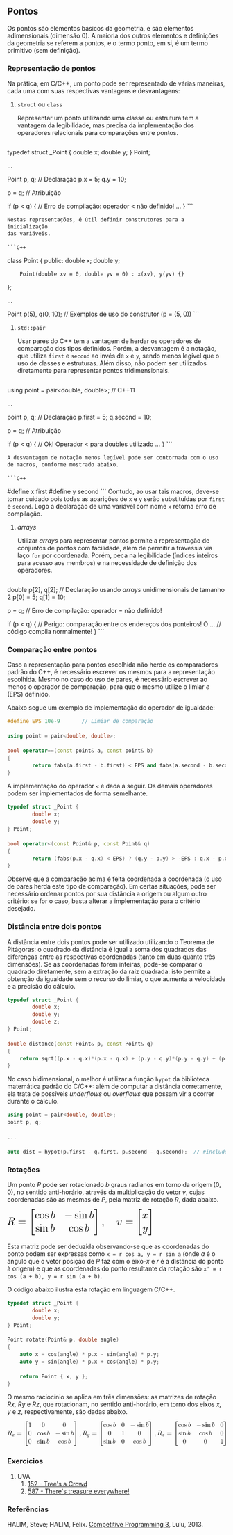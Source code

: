 Pontos
------

Os pontos são elementos básicos da geometria, e são elementos adimensionais
(dimensão 0). A maioria dos outros elementos e definições da geometria se
referem a pontos, e o termo ponto, em si, é um termo primitivo (sem definição).

### Representação de pontos

Na prática, em C/C++, um ponto pode ser representado de várias maneiras, cada
uma com suas respectivas vantagens e desvantagens:

1. `struct` ou `class`

    Representar um ponto utilizando uma classe ou estrutura tem a vantagem da
    legibilidade, mas precisa da implementação dos operadores relacionais para
    comparações entre pontos.

    ```C++
typedef struct _Point {
        double x;
        double y;
} Point;

...

Point p, q;     // Declaração
p.x = 5;
q.y = 10;

p = q;          // Atribuição

if (p < q) {    // Erro de compilação: operador < não definido!
        ...
}
    ```

    Nestas representações, é útil definir construtores para a inicialização
    das variáveis.

    ```C++
class Point {
public:
        double x;
        double y;

        Point(double xv = 0, double yv = 0) : x(xv), y(yv) {}
};

...

Point p(5), q(0, 10);     // Exemplos de uso do construtor (p = (5, 0))
    ```


1. `std::pair`

    Usar pares do C++ tem a vantagem de herdar os operadores de comparação dos
    tipos definidos. Porém, a desvantagem é a notação, que utiliza `first` e
    `second` ao invés de `x` e `y`, sendo menos legível que o uso de classes e
    estruturas. Além disso, não podem ser utilizados diretamente para 
    representar pontos tridimensionais.

    ```C++
using point = pair<double, double>;     // C++11

...

point p, q;     // Declaração
p.first = 5;
q.second = 10;

p = q;          // Atribuição

if (p < q) {    // Ok! Operador < para doubles utilizado
        ...
}
    ```

    A desvantagem de notação menos legível pode ser contornada com o uso
    de macros, conforme mostrado abaixo.

    ```C++
#define x first
#define y second
    ```
    Contudo, ao usar tais macros, deve-se tomar cuidado pois todas as aparições 
    de `x` e `y` serão substituídas por `first` e `second`. Logo a declaração de 
    uma variável com nome `x` retorna erro de compilação.

1. _arrays_ 

    Utilizar _arrays_ para representar pontos permite a representação de 
    conjuntos de pontos com facilidade, além de permitir a travessia via 
    laço `for` por coordenada. Porém, peca na legibilidade (índices inteiros
    para acesso aos membros) e na necessidade de definição dos operadores.

    ```C++
double p[2], q[2];      // Declaração usando _arrays_ unidimensionais de tamanho 2
p[0] = 5;
q[1] = 10;

p = q;          // Erro de compilação: operador = não definido!

if (p < q) {    // Perigo: comparação entre os endereços dos ponteiros! O
        ...         // código compila normalmente!
}
    ```

### Comparação entre pontos

Caso a representação para pontos escolhida não herde os comparadores padrão do
C++, é necessário escrever os mesmos para a representação escolhida. Mesmo no
caso do uso de pares, é necessário escrever ao menos o operador de comparação,
para que o mesmo utilize o limiar _e_ (EPS) definido.

Abaixo segue um exemplo de implementação do operador de igualdade:

```C++
#define EPS 10e-9       // Limiar de comparação

using point = pair<double, double>;

bool operator==(const point& a, const point& b)
{
        return fabs(a.first - b.first) < EPS and fabs(a.second - b.second) < EPS;
}
```

A implementação do operador `<` é dada a seguir. Os demais operadores podem ser
implementados de forma semelhante.

```C++
typedef struct _Point {
        double x;
        double y;
} Point;

bool operator<(const Point& p, const Point& q)
{
        return (fabs(p.x - q.x) < EPS) ? (q.y - p.y) > -EPS : q.x - p.x > -EPS);
}

```

Observe que a comparação acima é feita coordenada a coordenada (o uso de pares
herda este tipo de comparação). Em certas situações, pode ser necessário
ordenar pontos por sua distância a origem ou algum outro critério: se for o 
caso, basta alterar a implementação para o critério desejado.

### Distância entre dois pontos

A distância entre dois pontos pode ser utilizado utilizando o Teorema de 
Pitágoras: o quadrado da distância é igual a soma dos quadrados das diferenças
entre as respectivas coordenadas (tanto em duas quanto três dimensões). Se
as coordenadas forem inteiras, pode-se comparar o quadrado diretamente, sem
a extração da raiz quadrada: isto permite a obtenção da igualdade sem o 
recurso do limiar, o que aumenta a velocidade e a precisão do cálculo.

```C++
typedef struct _Point {
        double x;
        double y;
        double z;
} Point;

double distance(const Point& p, const Point& q)
{
    return sqrt((p.x - q.x)*(p.x - q.x) + (p.y - q.y)*(p.y - q.y) + (p.z - q.z)*(p.z - q.z));
}
```

No caso bidimensional, o melhor é utilizar a função `hypot` da biblioteca 
matemática padrão do C/C++: além de computar a distância corretamente, ela
trata de possíveis _underflows_ ou _overflows_ que possam vir a ocorrer
durante o cálculo. 

```C++
using point = pair<double, double>;
point p, q;

...

auto dist = hypot(p.first - q.first, p.second - q.second);  // #include <cmath>
```

### Rotações

Um ponto _P_ pode ser rotacionado _b_ graus radianos em torno da origem (0, 0), 
no sentido anti-horário, através da multiplicação do vetor _v_, cujas 
coordenadas são as mesmas de _P_, pela matriz de rotação _R_, dada abaixo.

![Matriz de Rotação 2D](rotation2D.png)

Esta matriz pode ser deduzida observando-se que as coordenadas do ponto podem
ser expressas como `x = r cos a, y = r sin a` (onde _a_ é o ângulo que o vetor
posição de _P_ faz com o eixo-_x_ e _r_ é a distância do ponto à origem) e 
que as coordenadas do ponto resultante
 da rotação são `x' = r cos (a + b), y = r sin (a + b)`.

O código abaixo ilustra esta rotação em linguagem C/C++.

```C++
typedef struct _Point {
        double x;
        double y;
} Point;

Point rotate(Point& p, double angle)
{
    auto x = cos(angle) * p.x - sin(angle) * p.y;
    auto y = sin(angle) * p.x + cos(angle) * p.y;

    return Point { x, y };
}
```

O mesmo raciocínio se aplica em três dimensões: as matrizes de rotação 
_Rx, Ry_ e _Rz_, que rotacionam, no sentido anti-horário, em torno dos eixos
_x, y_ e _z_, respectivamente, são dadas abaixo.

![Matrizes de Rotação 3D](rotation3D.png)

### Exercícios

<!--- 152 - Distância entre dois pontos -->
<!--- 587 - Distância entre dois pontos -->
1. UVA
    1. [152 - Tree's a Crowd](https://uva.onlinejudge.org/index.php?option=com_onlinejudge&Itemid=8&category=24&page=show_problem&problem=88)
    2. [587 - There's treasure everywhere!](https://uva.onlinejudge.org/index.php?option=com_onlinejudge&Itemid=8&category=24&page=show_problem&problem=528)

### Referências

HALIM, Steve; HALIM, Felix. [Competitive Programming 3](http://cpbook.net/), Lulu, 2013.
